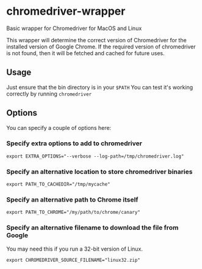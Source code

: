 # chromedriver-wrapper
Basic wrapper for Chromedriver for MacOS and Linux

This wrapper will determine the correct version of Chromedriver for the installed version of Google Chrome.
If the required version of chromedriver is not found, then it will be fetched and cached for future uses.

## Usage
Just ensure that the bin directory is in your `$PATH`
You can test it's working correctly by running `chromedriver`

## Options
You can specify a couple of options here:

### Specify extra options to add to chromedriver
```
export EXTRA_OPTIONS="--verbose --log-path=/tmp/chromedriver.log"
```

### Specify an alternative location to store chromedriver binaries
```
export PATH_TO_CACHEDIR="/tmp/mycache"
```

### Specify an alternative path to Chrome itself
```
export PATH_TO_CHROME="/my/path/to/chrome/canary"
```

### Specify an alternative filename to download the file from Google
You may need this if you run a 32-bit version of Linux.
```
export CHROMEDRIVER_SOURCE_FILENAME="linux32.zip"
```
